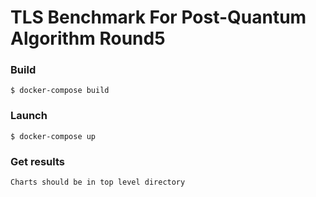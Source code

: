 # TLS Benchmark For Post-Quantum Algorithm Round5

### Build

```
$ docker-compose build
```

### Launch

```
$ docker-compose up
```

### Get results

```
Charts should be in top level directory
```
